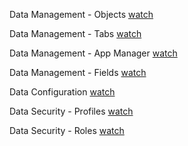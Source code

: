 Data Management - Objects
[watch](https://drive.google.com/file/d/1pO9JkTjSkeDK8ekTmyljWwuA75wjY2Ro/view?usp=drive_link)

Data Management - Tabs
[watch](https://drive.google.com/file/d/1pI-hAWBDegAEqzRFp8u26mULm-uDrlcP/view?usp=drive_link)

Data Management - App Manager
[watch](https://drive.google.com/file/d/1WsA1S6N8iAqP-F7C_ln5w58ZGbIWRQyk/view?usp=drive_link)

Data Management - Fields
[watch](https://drive.google.com/file/d/1pl0Bs_fcd0-CTb6TcFeyRB0TjVW9iubX/view?usp=drive_link)

Data Configuration
[watch](https://drive.google.com/file/d/1c-d9sCFilIKEP4lu7_QSg0zG5y72Y5qE/view?usp=drive_link)

Data Security - Profiles
[watch](https://drive.google.com/file/d/12s26PGJIcRSyLWQwUnW_rOgFWspn-mXA/view?usp=drive_link)

Data Security - Roles 
[watch](https://drive.google.com/file/d/1_PNOSEedg6LdrIlaiN3eY4-LkSkHuHF_/view?usp=drive_link)
